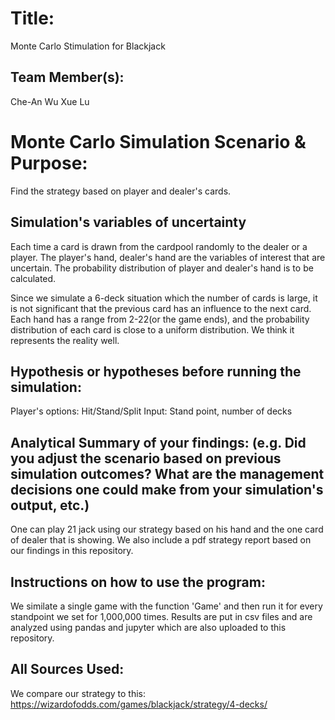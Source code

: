 # Title: 
Monte Carlo Stimulation for Blackjack

## Team Member(s):
Che-An Wu
Xue Lu

# Monte Carlo Simulation Scenario & Purpose:
Find the strategy based on player and dealer's cards.

## Simulation's variables of uncertainty
Each time a card is drawn from the cardpool randomly to the dealer or a player. The player's hand, dealer's hand are the variables of interest that are uncertain. The probability distribution of player and dealer's hand is to be calculated.

Since we simulate a 6-deck situation which the number of cards is large, it is not significant that the previous card has an influence to the next card. Each hand has a range from 2-22(or the game ends), and the probability distribution of each card is close to a uniform distribution. We think it represents the reality well.

## Hypothesis or hypotheses before running the simulation:
Player's options: Hit/Stand/Split
Input: Stand point, number of decks

## Analytical Summary of your findings: (e.g. Did you adjust the scenario based on previous simulation outcomes?  What are the management decisions one could make from your simulation's output, etc.)
One can play 21 jack using our strategy based on his hand and the one card of dealer that is showing. We also include a pdf strategy report based on our findings in this repository.

## Instructions on how to use the program:
We similate a single game with the function 'Game' and then run it for every standpoint we set for 1,000,000 times. Results are put in csv files and are analyzed using pandas and jupyter which are also uploaded to this repository.

## All Sources Used:
We compare our strategy to this:
https://wizardofodds.com/games/blackjack/strategy/4-decks/
